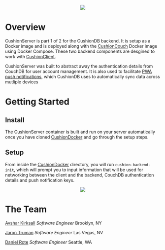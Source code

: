 <p align="center"><img src="https://cushiondb.github.io/img/logo-small.png"></p>

# Overview

CushionServer is part 1 of 2 for the CushionDB backend. It is setup as a Docker image and is deployed along with the [CushionCouch](https://github.com/CushionDB/CushionCouchDocker) Docker image using Docker Compose. These two backend components are desgined to work with [CushionClient](https://github.com/CushionDB/CushionClient).

CushionServer was built to abstract away the authentication details from CouchDB for user account management. It is also used to facilitate [PWA push notifications](https://developers.google.com/web/ilt/pwa/introduction-to-push-notifications), which CushionDB uses to automatically sync data across mutliple devices

# Getting Started

## Install

The CushionServer container is built and run on your server automatically once you have cloned [CushionDocker](https://github.com/CushionDB/CushionDocker) and go through the setup steps.

## Setup

From inside the [CushionDocker](https://github.com/CushionDB/CushionDocker) directory, you will run `cushion-backend-init`, which will prompt you to input information that will be used for networking between the client and the backend, CouchDB authentication details and push notification keys.

<p align="center"><img src="https://cushiondb.github.io/img/cushion-backend-init.gif"></p>

# The Team

[Avshar Kirksall]() *Software Engineer* Brooklyn, NY

[Jaron Truman]() *Software Engineer* Las Vegas, NV

[Daniel Rote]() *Software Engineer* Seattle, WA
